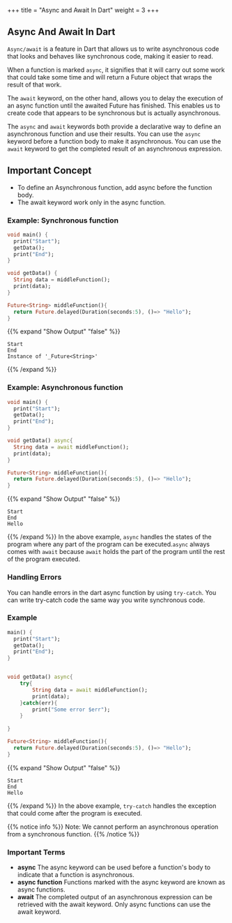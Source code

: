 +++
title = "Async and Await In Dart"
weight = 3 
+++

## Async And Await In Dart

`Async/await` is a feature in Dart that allows us to write asynchronous code that looks and behaves like synchronous code, making it easier to read.

When a function is marked `async`, it signifies that it will carry out some work that could take some time and will return a Future object that wraps the result of that work.

The `await` keyword, on the other hand, allows you to delay the execution of an async function until the awaited Future has finished. This enables us to create code that appears to be synchronous but is actually asynchronous.

The `async` and `await` keywords both provide a declarative way to define an asynchronous function and use their results. You can use the `async` keyword before a function body to make it asynchronous. You can use the `await` keyword to get the completed result of an asynchronous expression.


## Important Concept

- To define an Asynchronous function, add async before the function body.
- The await keyword work only in the async function.

### Example: Synchronous function

```dart
void main() {
  print("Start");
  getData();
  print("End");
}

void getData() {
  String data = middleFunction();
  print(data);
}

Future<String> middleFunction(){
  return Future.delayed(Duration(seconds:5), ()=> "Hello");
}
```

{{% expand "Show Output" "false" %}}

````plaintext
Start
End
Instance of '_Future<String>'
````

{{% /expand %}}

### Example: Asynchronous function

```dart
void main() {
  print("Start");
  getData();
  print("End");
}

void getData() async{
  String data = await middleFunction();
  print(data);
}

Future<String> middleFunction(){
  return Future.delayed(Duration(seconds:5), ()=> "Hello");
}
```

{{% expand "Show Output" "false" %}}

````plaintext
Start
End
Hello
````

{{% /expand %}}
In the above example, `async` handles the states of the program where any part of the program can be executed.`async` always comes with `await` because `await` holds the part of the program until the rest of the program executed.

### Handling Errors

You can handle errors in the dart async function by using `try-catch`. You can write try-catch code the same way you write synchronous code.

### Example

```dart
main() {
  print("Start");
  getData();
  print("End");
}


void getData() async{
    try{
        String data = await middleFunction();
        print(data);
    }catch(err){
        print("Some error $err");
    }
 
}

Future<String> middleFunction(){
  return Future.delayed(Duration(seconds:5), ()=> "Hello");
}
```

{{% expand "Show Output" "false" %}}

````plaintext
Start
End
Hello
````

{{% /expand %}}
In the above example, `try-catch` handles the exception that could come after the program is executed.

{{% notice info %}}
Note: We cannot perform an asynchronous operation from a synchronous function.
{{% /notice %}}

### Important Terms

- **async** The async keyword can be used before a function's body to indicate that a function is asynchronous.
- **async function** Functions marked with the async keyword are known as async functions.
- **await** The completed output of an asynchronous expression can be retrieved with the await keyword. Only async functions can use the await keyword.
